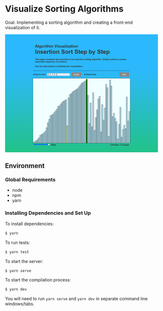 # Visualize Sorting Algorithms

Goal: Implementing a sorting algorithm and creating a front-end visualization of it.

![Sample output](insertion_sample.png)

## Environment

### Global Requirements

- node
- npm
- yarn

### Installing Dependencies and Set Up

To install dependencies:

```bash
$ yarn
```

To run tests:

```bash
$ yarn test
```

To start the server:

```bash
$ yarn serve
```

To start the compilation process:

```bash
$ yarn dev
```

You will need to run `yarn serve` and `yarn dev` in separate command line windows/tabs.
